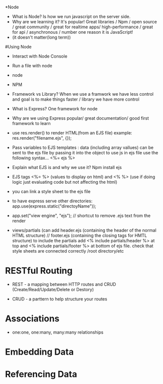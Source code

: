*Node

* What is Node? Is how we run javascript on the server side.
* Why are we learning it? It's popular! Great libraries / Npm / open source / great community / great for realtime apps/ high-performance / great for api / asynchronous / number one reason it is JavaScript!
* (it doesn't matter(long term))

#Using Node

* Interact with Node Console
* Run a file with node

* node <filename>

* NPM

* Framework vs Library? When we use a framwork we have less control and goal is to make things faster / library we have more control
* What is Express? One framework  for node
* Why are we using Express popular/ great documentation/ good first framework to learn

* use res.render() to render HTML(from an EJS file) example: res.render("filename.ejs", {}); 

* Pass variables to EJS templates : data (including array vallues) can be sent to the ejs file by passing it into the object to use js in ejs file use the following syntax... <%= ejs %>
* Explain what EJS is and why we use it? Npm install ejs

* EJS tags <%= %> (values to display on html)  and <% %> (use if doing logic just evaluating code but not affecting the html)

* you can link a style sheet to the ejs file

* to have express serve other directories: app.use(express.static("directoyName"));
* app.set("view engine", "ejs"); // shortcut to remove .ejs text from the render

* views/partials (can add header.ejs (containing the header of the normal HTML structure) // footer.ejs (containing the closing tags for HMTL structure) to include the partials add <% include partials/header %>  at top and <% include partials/footer %> at bottom of ejs file. check that style sheets are connected correctly /root directory/etc


# RESTful Routing

* REST - a mapping between HTTP routes and CRUD (Create/Read/Update/Delete or Destory)

* CRUD - a parttern to help structure your routes

# Associations

* one:one, one:many, many:many relationships

# Embedding Data

# Referencing Data